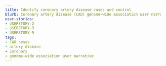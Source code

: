 ```yaml
---
title: Identify coronary artery disease cases and control
blurb: Coronary artery disease (CAD) genome-wide association user narrative.
user-stories:
- USERSTORY-2
- USERSTORY-3
- USERSTORY-9
tags:
- CAD cases
- artery disease
- coronary
- genome-wide association user narrative
---
```

